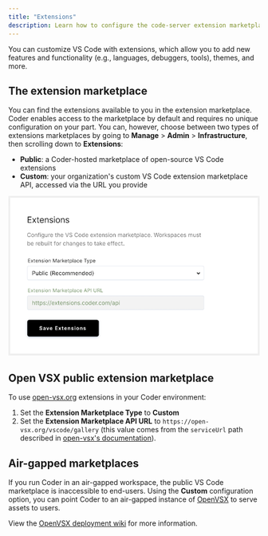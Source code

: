 ```yaml
---
title: "Extensions"
description: Learn how to configure the code-server extension marketplace.
---
```


You can customize VS Code with extensions, which allow you to add new features
and functionality (e.g., languages, debuggers, tools), themes, and more.

## The extension marketplace

You can find the extensions available to you in the extension marketplace. Coder
enables access to the marketplace by default and requires no unique
configuration on your part. You can, however, choose between two types of
extensions marketplaces by going to **Manage** > **Admin** > **Infrastructure**,
then scrolling down to **Extensions**:

- **Public**: a Coder-hosted marketplace of open-source VS Code extensions
- **Custom**: your organization's custom VS Code extension marketplace API,
  accessed via the URL you provide

![Configuring extensions marketplace](../../assets/admin/configure-extensions.png)

## Open VSX public extension marketplace

To use [open-vsx.org](https://open-vsx.org) extensions in your Coder
environment:

1. Set the **Extension Marketplace Type** to **Custom**
1. Set the **Extension Marketplace API URL** to
   `https://open-vsx.org/vscode/gallery` (this value comes from the `serviceUrl`
   path described in [open-vsx's
   documentation](https://github.com/eclipse/openvsx/wiki/Using-Open-VSX-in-VS-Code)).

## Air-gapped marketplaces

If you run Coder in an air-gapped workspace, the public VS Code marketplace is
inaccessible to end-users. Using the **Custom** configuration option, you can
point Coder to an air-gapped instance of
[OpenVSX](https://github.com/eclipse/openvsx) to serve assets to users.

View the [OpenVSX deployment wiki] for more information.

[openvsx deployment wiki]:
  https://github.com/eclipse/openvsx/wiki/Deploying-Open-VSX
